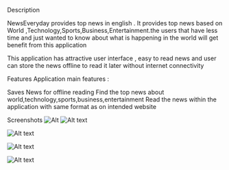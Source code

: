 Description 

NewsEveryday provides top news in english .
It provides top news based on World ,Technology,Sports,Business,Entertainment.the users that have less time and just wanted to know about what is happening in the world will get benefit from this application

This application has attractive user interface , easy to read news and user can store the news offline to read it later without internet connectivity 

Features
Application main features :

Saves News for  offline reading 
Find the top news about world,technology,sports,business,entertainment
Read the news within the application with same format as on intended website 



Screenshots
![Alt ](https://github.com/rohan35/capstone/blob/master/screenshot_1.png )
![Alt text](https://github.com/rohan35/capstone/blob/master/screenshot_2.png )

![Alt text](https://github.com/rohan35/capstone/blob/master/screenshot_3.png )

![Alt text](https://github.com/rohan35/capstone/blob/master/screenshot_4.png )

![Alt text](https://github.com/rohan35/capstone/blob/master/screenshot_5.png )






